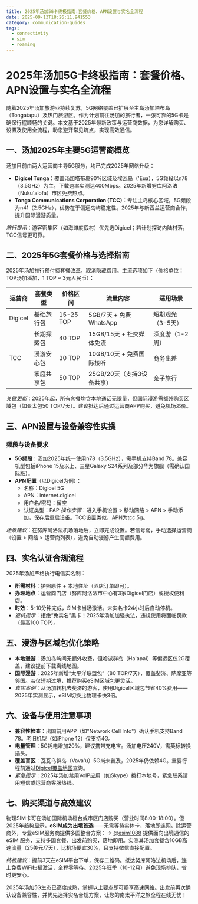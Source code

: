 ```yaml
---
title: 2025年汤加5G卡终极指南:套餐价格、APN设置与实名全流程
date: 2025-09-13T18:26:11.941553
category: communication-guides
tags:
  - connectivity
  - sim
  - roaming
---
```


# 2025年汤加5G卡终极指南：套餐价格、APN设置与实名全流程

随着2025年汤加旅游业持续复苏，5G网络覆盖已扩展至主岛汤加塔布岛（Tongatapu）及热门旅游区。作为计划前往汤加的旅行者，一张可靠的5G卡是确保行程顺畅的关键。本文基于2025年最新政策与运营商数据，为您详解购买、设置及使用全流程，助您避开常见坑点，实现高效通信。

## 一、汤加2025年主要5G运营商概览
汤加目前由两大运营商主导5G服务，均已完成2025年网络升级：
- **Digicel Tonga**：覆盖汤加塔布岛90%区域及埃瓦岛（'Eua），5G频段以n78（3.5GHz）为主，下载速率实测达400Mbps。2025年新增努库阿洛法（Nuku'alofa）市区免费热点。
- **Tonga Communications Corporation (TCC)**：专注主岛核心区域，5G频段为n41（2.5GHz），优势在于偏远岛屿稳定性。2025年与新西兰运营商合作，提升国际漫游质量。

*旅行提示*：游客密集区（如海滩度假村）优先选Digicel；若计划探访内陆村落，TCC信号更可靠。

## 二、2025年5G套餐价格与选择指南
2025年汤加推行预付费套餐改革，取消隐藏费用。主流选项如下（价格单位：TOP汤加潘加，1 TOP ≈ 3元人民币）：

| 运营商 | 套餐类型       | 价格区间 | 流量内容                     | 适用场景         |
|--------|----------------|----------|------------------------------|------------------|
| Digicel| 基础旅行包     | 15-25 TOP| 5GB/7天 + 免费WhatsApp       | 短期观光（3-5天）|
|        | 长期探索包     | 40 TOP   | 15GB/15天 + 社交媒体免流     | 深度游（1-2周）  |
| TCC    | 漫游安心包     | 30 TOP   | 10GB/10天 + 免费国际接听     | 商务出差         |
|        | 家庭共享包     | 50 TOP   | 25GB/20天（支持3设备共享）   | 亲子旅行         |

*关键更新*：2025年起，所有套餐均含本地通话无限量，但国际漫游需额外购买区域包（如亚太包50 TOP/7天）。建议抵达后通过运营商APP购买，避免机场溢价。

## 三、APN设置与设备兼容性实操
### 频段与设备要求
- **5G频段**：汤加2025年统一使用n78（3.5GHz），需手机支持Band 78。兼容机型包括iPhone 15及以上、三星Galaxy S24系列及部分华为旗舰（需确认国际版）。
- **APN配置**（以Digicel为例）：
  - 名称：Digicel 5G
  - APN：internet.digicel
  - 用户名/密码：留空
  - 认证类型：PAP
  *操作步骤*：进入手机设置 > 移动网络 > APN > 手动添加，保存后重启设备。TCC设置类似，APN为tcc.5g。

*场景建议*：在努库阿洛法机场落地后，立即完成设置。若信号弱，手动选择运营商（设置 > 网络 > 运营商列表），避免自动漫游产生高额费用。

## 四、实名认证合规流程
2025年汤加严格执行电信实名制：
- **所需材料**：护照原件 + 本地住址（酒店订单即可）。
- **办理地点**：运营商门店（努库阿洛法市中心有3家Digicel门店）或授权便利店。
- **时效**：5-10分钟完成，SIM卡当场激活。未实名卡24小时后自动停机。
- *避坑提示*：拒绝“免实名”黑卡！2025年汤加加强执法，违规使用将面临罚款（最高100 TOP）。

## 五、漫游与区域包优化策略
- **本地漫游**：汤加岛屿间无额外收费，但哈派群岛（Ha'apai）等偏远区仅2G覆盖，建议提前下载离线地图。
- **国际漫游**：2025年新增“太平洋联盟包”（80 TOP/7天），覆盖斐济、萨摩亚等邻国。若仅短期过境，推荐购买eSIM区域包更灵活。
- *真实案例*：从汤加转机去斐济的游客，使用Digicel区域包节省40%费用——2025年实测显示，eSIM切换比物理卡快3倍。

## 六、设备与使用注意事项
- **兼容性检查**：出国前用APP（如"Network Cell Info"）确认手机支持Band 78。老旧机型（如iPhone 12）仅支持4G。
- **电量管理**：5G耗电增加20%，建议携带充电宝。汤加电压240V，需英标转换插头。
- **覆盖盲区**：瓦瓦乌群岛（Vava'u）5G尚未普及，2025年仍依赖4G。重要行程前通过[Digicel覆盖地图](https://www.digiceltonga.to/coverage)查询。
- *紧急提示*：2025年汤加禁用VoIP应用（如Skype）拨打本地号，紧急联系请用短信或运营商客服热线。

## 七、购买渠道与高效建议
物理SIM卡可在汤加国际机场柜台或市区门店购买（营业时间8:00-18:00）。但2025年趋势显示，**eSIM成为出境首选**——无需等待实体卡，落地即连网。除运营商外，专业eSIM服务商提供多国整合方案：
✈ [@esim1088](https://t.me/s/esim1088) 提供面向出境通信的 eSIM 服务，支持多国套餐，出发前购买，落地即用。实测其汤加套餐含10GB高速流量（25美元/7天），比机场便宜30%，且支持微信直接配置。

*终极建议*：提前3天在eSIM平台下单，保存二维码。抵达努库阿洛法机场后，连上免费WiFi扫描激活，全程零等待。2025年旺季（10-12月）避免现场排队，省时更安心。

2025年汤加5G生态已高度成熟，掌握以上要点即可畅享高速网络。出发前再次确认设备兼容性，并优先选择实名合规方案，让您的南太平洋之旅全程在线无忧！